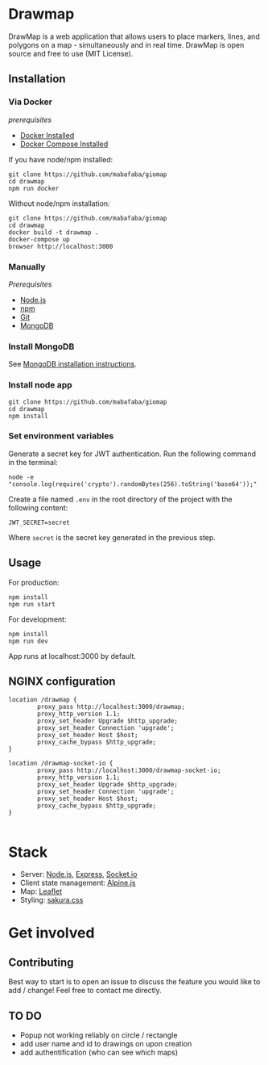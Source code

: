 # Drawmap


DrawMap is a web application that allows users to place markers, lines, and polygons on a map - simultaneously and in real time.
DrawMap is open source and free to use (MIT License).

## Installation

### Via Docker

*prerequisites*

- [Docker Installed](https://www.docker.com/)
- [Docker Compose Installed](https://docs.docker.com/compose/install/)


If you have node/npm installed:

```
git clone https://github.com/mabafaba/giomap
cd drawmap
npm run docker
```

Without node/npm installation:
```
git clone https://github.com/mabafaba/giomap
cd drawmap
docker build -t drawmap .
docker-compose up
browser http://localhost:3000
```


### Manually

*Prerequisites*

- [Node.js](https://nodejs.org/en/)
- [npm](https://www.npmjs.com/)
- [Git](https://git-scm.com/)
- [MongoDB](https://www.mongodb.com/)

### Install MongoDB

See [MongoDB installation instructions](https://docs.mongodb.com/manual/installation/).

### Install node app
```
git clone https://github.com/mabafaba/giomap
cd drawmap
npm install
```


### Set environment variables

Generate a secret key for JWT authentication. Run the following command in the terminal:

```
node -e "console.log(require('crypto').randomBytes(256).toString('base64'));"
```

Create a file named `.env` in the root directory of the project with the following content:
```
JWT_SECRET=secret
```
Where `secret` is the secret key generated in the previous step.


## Usage
For production:

```
npm install
npm run start
```

For development:
```
npm install
npm run dev
```

App runs at localhost:3000 by default.

## NGINX configuration

```
location /drawmap {
        proxy_pass http://localhost:3000/drawmap;
        proxy_http_version 1.1;
        proxy_set_header Upgrade $http_upgrade;
        proxy_set_header Connection 'upgrade';
        proxy_set_header Host $host;
        proxy_cache_bypass $http_upgrade;
}

location /drawmap-socket-io {
        proxy_pass http://localhost:3000/drawmap-socket-io;
        proxy_http_version 1.1;
        proxy_set_header Upgrade $http_upgrade;
        proxy_set_header Connection 'upgrade';
        proxy_set_header Host $host;
        proxy_cache_bypass $http_upgrade;
}


```

# Stack

- Server: [Node.js](https://nodejs.org/en/), [Express](https://expressjs.com/), [Socket.io](https://socket.io/)
- Client state management: [Alpine.js](https://alpinejs.dev/)
- Map: [Leaflet](https://leafletjs.com/)
- Styling: [sakura.css](https://github.com/oxalorg/sakura)


# Get involved

## Contributing

Best way to start is to open an issue to discuss the feature you would like to add / change!
Feel free to contact me directly.

## TO DO

- Popup not working reliably on circle / rectangle
- add user name and id to drawings on upon creation
- add authentification (who can see which maps)
